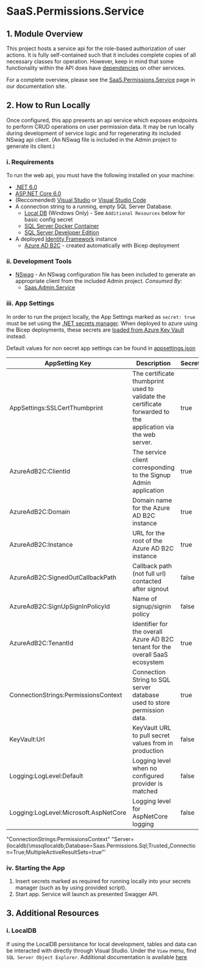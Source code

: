# SaaS.Permissions.Service

## 1. Module Overview

This project hosts a service api for the role-based authorization of user actions. It is fully self-contained such that it includes complete copies of all necessary classes for operation. However, keep in mind that some functionality within the API does have [dependencies](https://azure.github.io/azure-saas/components/identity/permissions-service#dependencies) on other services.

For a complete overview, please see the [SaaS.Permissions.Service](https://azure.github.io/azure-saas/components/identity/permissions-service/) page in our documentation site.

## 2. How to Run Locally

Once configured, this app presents an api service which exposes endpoints to perform CRUD operations on user permission data. It may be run locally during development of service logic and for regenerating its included NSwag api client. (An NSwag file is included in the Admin project to generate its client.)

### i. Requirements

To run the web api, you must have the following installed on your machine:

- [.NET 6.0](https://dotnet.microsoft.com/en-us/download/dotnet/6.0)
- [ASP.NET Core 6.0](https://docs.microsoft.com/en-us/aspnet/core/introduction-to-aspnet-core?view=aspnetcore-6.0)
- (Reccomended) [Visual Studio](https://visualstudio.microsoft.com/downloads/) or [Visual Studio Code](https://code.visualstudio.com/download)
- A connection string to a running, empty SQL Server Database.
    - [Local DB](https://docs.microsoft.com/en-us/sql/database-engine/configure-windows/sql-server-express-localdb?view=sql-server-ver15) (Windows Only) - See `Additional Resources` below for basic config secret
    - [SQL Server Docker Container](https://hub.docker.com/_/microsoft-mssql-server)
    - [SQL Server Developer Edition](https://www.microsoft.com/en-us/sql-server/sql-server-downloads)
- A deployed [Identity Framework](https://azure.github.io/azure-saas/quick-start/) instance
    - [Azure AD B2C](https://azure.microsoft.com/en-us/services/active-directory/external-identities/b2c/) - created automatically with Bicep deployment

### ii. Development Tools

- [NSwag](https://github.com/RicoSuter/NSwag) - An NSwag configuration file has been included to generate an appropriate client from the included Admin project.
    *Consumed By:*
    - [Saas.Admin.Service](../../Saas.Admin)

### iii. App Settings

In order to run the project locally, the App Settings marked as `secret: true` must be set using the [.NET secrets manager](https://docs.microsoft.com/en-us/aspnet/core/security/app-secrets?view=aspnetcore-6.0&tabs=windows). When deployed to azure using the Bicep deployments, these secrets are [loaded from Azure Key Vault](https://docs.microsoft.com/en-us/aspnet/core/security/key-vault-configuration?view=aspnetcore-6.0#secret-storage-in-the-development-environment) instead.

Default values for non secret app settings can be found in [appsettings.json](Saas.Permissions.Service/appsettings.json)

| AppSetting Key                        |  Description                                                                                                 | Secret | Default Value                 |
| ------------------------------------- | ------------------------------------------------------------------------------------------------------------ | ------ | ----------------------------- |
| AppSettings:SSLCertThumbprint         | The certificate thumbprint used to validate the certificate forwarded to the application via the web server. | true   |                               |
| AzureAdB2C:ClientId                   | The service client corresponding to the Signup Admin application                                             | true   |                               |
| AzureAdB2C:Domain                     | Domain name for the Azure AD B2C instance                                                                    | true   |                               |
| AzureAdB2C:Instance                   | URL for the root of the Azure AD B2C instance                                                                | true   |                               |
| AzureAdB2C:SignedOutCallbackPath      | Callback path (not full url) contacted after signout                                                         | false  | /signout/B2C_1A_SIGNUP_SIGNIN |
| AzureAdB2C:SignUpSignInPolicyId       | Name of signup/signin policy                                                                                 | false  | B2C_1A_SIGNUP_SIGNIN          |
| AzureAdB2C:TenantId                   | Identifier for the overall Azure AD B2C tenant for the overall SaaS ecosystem                                | true   |                               |
| ConnectionStrings:PermissionsContext  | Connection String to SQL server database used to store permission data.                                      | true   | (localdb connnection string)  |
| KeyVault:Url                          | KeyVault URL to pull secret values from in production                                                        | false  |                               |
| Logging:LogLevel:Default              | Logging level when no configured provider is matched                                                         | false  | Information                   |
| Logging:LogLevel:Microsoft.AspNetCore | Logging level for AspNetCore logging                                                                         | false  | Warning                       |

"ConnectionStrings:PermissionsContext" "Server=(localdb)\\mssqllocaldb;Database=Saas.Permissions.Sql;Trusted_Connection=True;MultipleActiveResultSets=true"'

### iv. Starting the App

1. Insert secrets marked as required for running locally into your secrets manager (such as by using provided script).
1. Start app. Service will launch as presented Swagger API.

## 3. Additional Resources

### i. LocalDB
If using the LocalDB persistance for local development, tables and data can be interacted with directly through Visual Studio. Under the `View` menu, find `SQL Server Object Explorer`. Additional documentation is available [here](https://docs.microsoft.com/en-us/sql/database-engine/configure-windows/sql-server-express-localdb?view=sql-server-ver16)